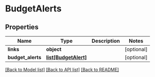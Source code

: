 # BudgetAlerts

## Properties
Name | Type | Description | Notes
------------ | ------------- | ------------- | -------------
**links** | **object** |  | [optional] 
**budget_alerts** | [**list[BudgetAlert]**](BudgetAlert.md) |  | [optional] 

[[Back to Model list]](../README.md#documentation-for-models) [[Back to API list]](../README.md#documentation-for-api-endpoints) [[Back to README]](../README.md)


